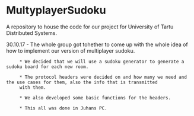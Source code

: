 # MultyplayerSudoku
A repository to house the code for our project for University of Tartu Distributed Systems.


30.10.17 - The whole group got tohether to come up with the whole idea of how to implement our version of multiplayer sudoku.

         * We decided that we will use a sudoku generator to generate a sudoku board for each new room.
         
         * The protocol headers were decided on and how many we need and the use cases for them, also the info that is transmitted
         with them.
         
         * We also developed some basic functions for the headers.
         
         * This all was done in Juhans PC.
